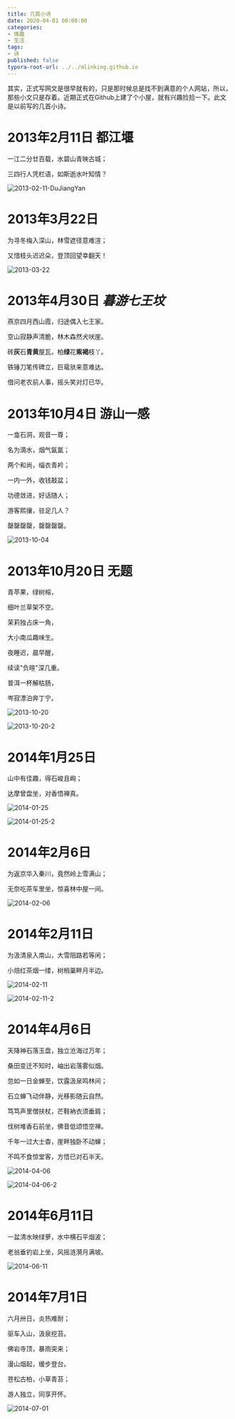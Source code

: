 ```yaml
---
title: 几首小诗
date: 2020-04-01 00:00:00
categories:
- 情趣
- 生活
tags:
- 诗
published: false
typora-root-url: ../../mlinking.github.io
---
```


其实，正式写网文是很早就有的，只是那时候总是找不到满意的个人网站，所以，那些小文只是存着。近期正式在Github上建了个小屋，就有兴趣捡拾一下。此文是以前写的几首小诗。

# 2013年2月11日 都江堰

一江二分廿百载，水碧山青映古城；

三四行人凭栏语，如斯逝水叶知情？

![2013-02-11-DuJiangYan](/../MyAlbum@WeChat/images/2013/2013-02-11-DuJiangYan.jpg)

# 2013年3月22日

为寻冬梅入深山，林雪遮径意难渲；

又惜枝头迟迟朵，登顶回望幸翻天！

![2013-03-22](/../imagesforCOSLater/Poems/2013-03-22.jpg)

# 2013年4月30日 *暮游七王坟*

燕京四月西山霞，归途偶入七王家。

空山寂静声清脆，林木森然犬吠崖。

砖**灰**石**青黄**屋瓦，柏**绿**花**紫褐**枝丫。

铁锤刀笔传碑立，巨鼋驮来意难达。

借问老农前人事，摇头笑对灯已华。



# 2013年10月4日 游山一感

一龛石洞，观音一尊；

名为滴水，烟气氤氲；

两个和尚，缁衣青衿；

一内一外，收钱敲盆；

功德敛进，好话随人；

游客熙攘，驻足几人？

罄罄罄罄，罄罄罄罄。

![2013-10-04](/../imagesforCOSLater/Poems/2013-10-04.jpg)

# 2013年10月20日 无题

青苹果，绿树榕，

细叶兰草架不空。

茉莉独占床一角，

大小南瓜趣味生。



夜睡迟，晨早醒，

续读"负暄"深几重。

普洱一杯解枯肠，

岑寂漂泊奔丁宁。

![2013-10-20](/../imagesforCOSLater/Poems/2013-10-20.jpg)

![2013-10-20-2](/../imagesforCOSLater/Poems/2013-10-20-2.jpg)

# 2014年1月25日

山中有佳趣，得石峻且峋；

达摩曾盘坐，对香悟禅真。

![2014-01-25](/../imagesforCOSLater/Poems/2014-01-25.jpg)

![2014-01-25-2](/../imagesforCOSLater/Poems/2014-01-25-2.jpg)

# 2014年2月6日

为返京华入秦川，竟然岭上雪满山；

无奈吃茶车里坐，惊喜林中屋一间。

![2014-02-06](/../imagesforCOSLater/Poems/2014-02-06.jpg)

# 2014年2月11日

为汲清泉入南山，大雪阻路若等闲；

小焙红茶烟一缕，树梢巢畔月半边。

![2014-02-11](/../imagesforCOSLater/Poems/2014-02-11.jpg)

![2014-02-11-2](/../imagesforCOSLater/Poems/2014-02-11-2.jpg)

# 2014年4月6日

天降神石落玉盘，独立沧海过万年；

桑田变迁不知时，岫出岩落雾似烟。

忽如一日金蝉至，饮露汲泉鸣林间；

石立蝉飞动伴静，光移影随云自然。

笃笃声里僧扶杖，芒鞋衲衣须垂肩；

伐树堆香石前坐，佛音低颂悟空禅。

千年一过大士杳，崖畔独卧不动蝉；

不鸣不食惊堂客，方悟已对石半天。

![2014-04-06](/../imagesforCOSLater/Poems/2014-04-06.jpg)

![2014-04-06-2](/../imagesforCOSLater/Poems/2014-04-06-2.jpg)

# 2014年6月11日

一盆清水映绿萝，水中横石平烟波；

老翁垂钓岩上坐，风摇涟漪月满坡。

![2014-06-11](/../imagesforCOSLater/Poems/2014-06-11.jpg)

# 2014年7月1日

六月卅日，炎热难耐；

驱车入山，汲泉挖苔。

佛岩寺顶，暴雨突来；

漫山烟起，缓步登台。

苍松古柏，小草青苔；

游人独立，同享开怀。

![2014-07-01](/../imagesforCOSLater/Poems/2014-07-01.jpg)









